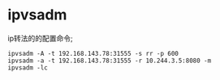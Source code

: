 # ipvsadm

ip转法的的配置命令;

```
ipvsadm -A -t 192.168.143.78:31555 -s rr -p 600
ipvsadm -a -t 192.168.143.78:31555 -r 10.244.3.5:8080 -m
ipvsadm -lc
```

